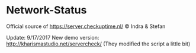 # Network-Status
Official source of https://server.checkuptime.nl/  © Indra &amp; Stefan

Update: 9/17/2017
New demo version: http://kharismastudio.net/servercheck/ (They modified the script a little bit)
